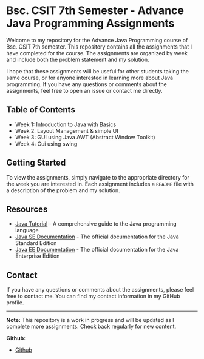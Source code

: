 # Bsc. CSIT 7th Semester - Advance Java Programming Assignments

Welcome to my repository for the Advance Java Programming course of Bsc. CSIT 7th semester. This repository contains all the assignments that I have completed for the course. The assignments are organized by week and include both the problem statement and my solution.

I hope that these assignments will be useful for other students taking the same course, or for anyone interested in learning more about Java programming. If you have any questions or comments about the assignments, feel free to open an issue or contact me directly.

## Table of Contents

- Week 1: Introduction to Java with Basics
- Week 2: Layout Management & simple UI
- Week 3: GUI using Java AWT (Abstract Window Toolkit)
- Week 4: Gui using swing

## Getting Started

To view the assignments, simply navigate to the appropriate directory for the week you are interested in. Each assignment includes a `README` file with a description of the problem and my solution.

## Resources

- [Java Tutorial](https://docs.oracle.com/javase/tutorial/) - A comprehensive guide to the Java programming language
- [Java SE Documentation](https://docs.oracle.com/en/java/) - The official documentation for the Java Standard Edition
- [Java EE Documentation](https://docs.oracle.com/javaee/) - The official documentation for the Java Enterprise Edition

## Contact

If you have any questions or comments about the assignments, please feel free to contact me. You can find my contact information in my GitHub profile.

---

**Note:** This repository is a work in progress and will be updated as I complete more assignments. Check back regularly for new content.


**Github:** 
- [Github](https://github.com/CrackerSuman/)
